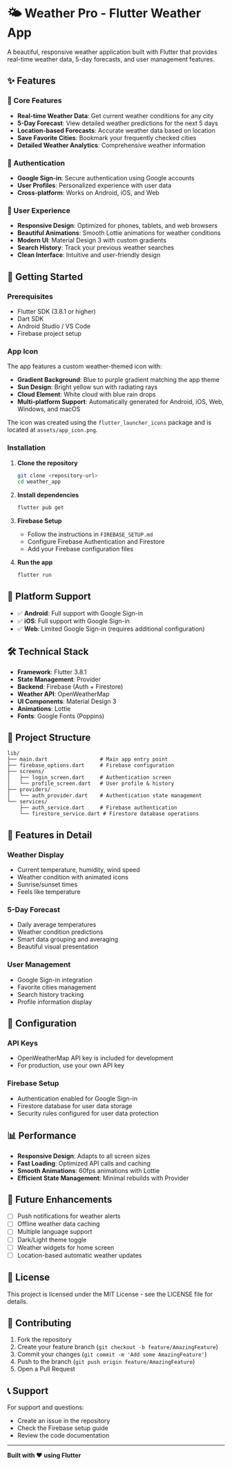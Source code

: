 # 🌤️ Weather Pro - Flutter Weather App

A beautiful, responsive weather application built with Flutter that provides real-time weather data, 5-day forecasts, and user management features.

## ✨ Features

### 🌟 Core Features
- **Real-time Weather Data**: Get current weather conditions for any city
- **5-Day Forecast**: View detailed weather predictions for the next 5 days
- **Location-based Forecasts**: Accurate weather data based on location
- **Save Favorite Cities**: Bookmark your frequently checked cities
- **Detailed Weather Analytics**: Comprehensive weather information

### 🔐 Authentication
- **Google Sign-in**: Secure authentication using Google accounts
- **User Profiles**: Personalized experience with user data
- **Cross-platform**: Works on Android, iOS, and Web

### 📱 User Experience
- **Responsive Design**: Optimized for phones, tablets, and web browsers
- **Beautiful Animations**: Smooth Lottie animations for weather conditions
- **Modern UI**: Material Design 3 with custom gradients
- **Search History**: Track your previous weather searches
- **Clean Interface**: Intuitive and user-friendly design

## 🚀 Getting Started

### Prerequisites
- Flutter SDK (3.8.1 or higher)
- Dart SDK
- Android Studio / VS Code
- Firebase project setup

### App Icon
The app features a custom weather-themed icon with:
- **Gradient Background**: Blue to purple gradient matching the app theme
- **Sun Design**: Bright yellow sun with radiating rays
- **Cloud Element**: White cloud with blue rain drops
- **Multi-platform Support**: Automatically generated for Android, iOS, Web, Windows, and macOS

The icon was created using the `flutter_launcher_icons` package and is located at `assets/app_icon.png`.

### Installation

1. **Clone the repository**
   ```bash
   git clone <repository-url>
   cd weather_app
   ```

2. **Install dependencies**
   ```bash
   flutter pub get
   ```

3. **Firebase Setup**
   - Follow the instructions in `FIREBASE_SETUP.md`
   - Configure Firebase Authentication and Firestore
   - Add your Firebase configuration files

4. **Run the app**
   ```bash
   flutter run
   ```

## 📱 Platform Support

- ✅ **Android**: Full support with Google Sign-in
- ✅ **iOS**: Full support with Google Sign-in  
- ✅ **Web**: Limited Google Sign-in (requires additional configuration)

## 🛠️ Technical Stack

- **Framework**: Flutter 3.8.1
- **State Management**: Provider
- **Backend**: Firebase (Auth + Firestore)
- **Weather API**: OpenWeatherMap
- **UI Components**: Material Design 3
- **Animations**: Lottie
- **Fonts**: Google Fonts (Poppins)

## 📁 Project Structure

```
lib/
├── main.dart                 # Main app entry point
├── firebase_options.dart     # Firebase configuration
├── screens/
│   ├── login_screen.dart     # Authentication screen
│   └── profile_screen.dart   # User profile & history
├── providers/
│   └── auth_provider.dart    # Authentication state management
└── services/
    ├── auth_service.dart     # Firebase authentication
    └── firestore_service.dart # Firestore database operations
```

## 🎨 Features in Detail

### Weather Display
- Current temperature, humidity, wind speed
- Weather condition with animated icons
- Sunrise/sunset times
- Feels like temperature

### 5-Day Forecast
- Daily average temperatures
- Weather condition predictions
- Smart data grouping and averaging
- Beautiful visual presentation

### User Management
- Google Sign-in integration
- Favorite cities management
- Search history tracking
- Profile information display

## 🔧 Configuration

### API Keys
- OpenWeatherMap API key is included for development
- For production, use your own API key

### Firebase Setup
- Authentication enabled for Google Sign-in
- Firestore database for user data storage
- Security rules configured for user data protection

## 📊 Performance

- **Responsive Design**: Adapts to all screen sizes
- **Fast Loading**: Optimized API calls and caching
- **Smooth Animations**: 60fps animations with Lottie
- **Efficient State Management**: Minimal rebuilds with Provider

## 🎯 Future Enhancements

- [ ] Push notifications for weather alerts
- [ ] Offline weather data caching
- [ ] Multiple language support
- [ ] Dark/Light theme toggle
- [ ] Weather widgets for home screen
- [ ] Location-based automatic weather updates

## 📄 License

This project is licensed under the MIT License - see the LICENSE file for details.

## 🤝 Contributing

1. Fork the repository
2. Create your feature branch (`git checkout -b feature/AmazingFeature`)
3. Commit your changes (`git commit -m 'Add some AmazingFeature'`)
4. Push to the branch (`git push origin feature/AmazingFeature`)
5. Open a Pull Request

## 📞 Support

For support and questions:
- Create an issue in the repository
- Check the Firebase setup guide
- Review the code documentation

---

**Built with ❤️ using Flutter**

